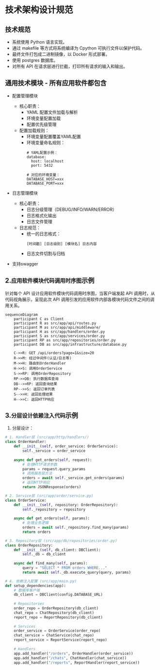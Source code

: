 # 技术架构设计规范

## 技术规范

* 系统使用 Python 语言实现。
* 通过 makefile 等方式将系统编译为 Cpython 可执行文件以保护代码。
* 最终文件打包成二进制镜像，以 Docker 形式部署。
* 使用 postgres 数据库。
* 对所有 API 在请求层进行拦截，打印所有请求的输入和输出。

## 通用技术模块 - 所有应用软件都包含
* 配置管理模块
  * 核心职责：
    - YAML 配置文件加载与解析
    - 环境变量配置加载
    - 配置优先级管理
  * 配置加载规则：
    - 环境变量配置覆盖YAML配置
    - 环境变量命名规则：
      ```
      # YAML配置示例：
      database:
        host: localhost
        port: 5432
        
      # 对应的环境变量：
      DATABASE_HOST=xxx
      DATABASE_PORT=xxx
      ```
* 日志管理模块
  * 核心职责：
    - 日志分级管理（DEBUG/INFO/WARN/ERROR）
    - 日志格式化输出
    - 日志文件管理
  * 日志规范：
    - 统一的日志格式：
      ```
      [时间戳] [日志级别] [模块名] 日志内容
      ```
    - 日志文件切割与归档

* 支持swagger

## 2.`应用软件模块代码调用时序图`示例

针对每个 API 设计应用软件模块代码调用时序图，当客户端发起 API 调用时，从代码视角展示，呈现此次 API 调用引发的应用软件内部各模块代码文件之间的调用关系。

```mermaid
sequenceDiagram
    participant C as Client
    participant R as src/app/api/routes.py
    participant M as src/app/api/middleware/
    participant H as src/app/handlers/order.py
    participant S as src/app/services/order.py
    participant RP as src/app/repositories/order.py
    participant DB as src/app/infrastructure/database.py

    C->>R: GET /api/orders?page=1&size=20
    R->>M: 经过中间件(认证/日志等)
    M->>H: 路由到OrderHandler
    H->>S: 调用OrderService
    S->>RP: 调用OrderRepository
    RP->>DB: 执行数据库查询
    DB-->>RP: 返回查询结果
    RP-->>S: 返回订单列表
    S-->>H: 返回处理结果
    H-->>C: 返回HTTP响应
```


## 3.`分层设计依赖注入代码`示例

1. 分层设计：
```python
# 1. Handler层 (src/app/http/handlers/)
class OrderHandler:
    def __init__(self, order_service: OrderService):
        self._service = order_service
    
    async def get_orders(self, request):
        # 处理HTTP请求参数
        params = request.query_params
        # 调用服务层方法
        orders = await self._service.get_orders(params)
        # 返回HTTP响应
        return JSONResponse(orders)

# 2. Service层 (src/app/order/service.py)
class OrderService:
    def __init__(self, repository: OrderRepository):
        self._repository = repository
    
    async def get_orders(self, params):
        # 处理业务逻辑
        orders = await self._repository.find_many(params)
        return orders

# 3. Repository层 (src/app/db/repositories/order.py)
class OrderRepository:
    def __init__(self, db_client: DBClient):
        self._db = db_client
    
    async def find_many(self, params):
        query = "SELECT * FROM orders WHERE..."
        return await self._db.execute_query(query, params)

# 4. 依赖注入配置 (src/app/main.py)
def setup_dependencies(app):
    # 数据库客户端
    db_client = DBClient(config.DATABASE_URL)
    
    # Repositories
    order_repo = OrderRepository(db_client)
    chat_repo = ChatRepository(db_client)
    report_repo = ReportRepository(db_client)
    
    # Services
    order_service = OrderService(order_repo)
    chat_service = ChatService(chat_repo)
    report_service = ReportService(report_repo)
    
    # Handlers
    app.add_handler("/orders", OrderHandler(order_service))
    app.add_handler("/chats", ChatHandler(chat_service))
    app.add_handler("/reports", ReportHandler(report_service))
```

